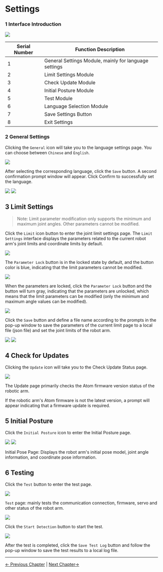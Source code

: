 # Settings
### 1 Interface Introduction

<img src="../../../resources/3-FunctionsAndApplications/5.myBlockly/other/setting-home.png" />

| Serial Number | Function Description |
| ---- | -------------------------- |
| 1 | General Settings Module, mainly for language settings |
| 2 | Limit Settings Module |
| 3 | Check Update Module |
| 4 | Initial Posture Module |
| 5 | Test Module |
| 6 | Language Selection Module |
| 7 | Save Settings Button |
| 8 | Exit Settings |

### 2 General Settings

Clicking the `General` icon will take you to the language settings page. You can choose between `Chinese` and `English`.

<img src="../../../resources/3-FunctionsAndApplications/5.myBlockly/other/setting-common.png" />

After selecting the corresponding language, click the `Save` button. A second confirmation prompt window will appear. Click Confirm to successfully set the language.

<img src="../../../resources/3-FunctionsAndApplications/5.myBlockly/other/setting-confirm.png" />

<img src="../../../resources/3-FunctionsAndApplications/5.myBlockly/other/setting-save.png" />

## 3 Limit Settings

> Note: Limit parameter modification only supports the minimum and maximum joint angles. Other parameters cannot be modified.

Click the `Limit` icon button to enter the joint limit settings page. The `Limit Settings` interface displays the parameters related to the current robot arm's joint limits and coordinate limits by default.

<img src="../../../resources/3-FunctionsAndApplications/5.myBlockly/other/setting-limit.png" />

The `Parameter Lock` button is in the locked state by default, and the button color is blue, indicating that the limit parameters cannot be modified.

<img src="../../../resources/3-FunctionsAndApplications/5.myBlockly/other/setting-limit-lock.png" />

When the parameters are locked, click the `Parameter Lock` button and the button will turn gray, indicating that the parameters are unlocked, which means that the limit parameters can be modified (only the minimum and maximum angle values ​​can be modified).

<img src="../../../resources/3-FunctionsAndApplications/5.myBlockly/other/setting-limit-unlock.png" />

Click the `Save` button and define a file name according to the prompts in the pop-up window to save the parameters of the current limit page to a local file (json file) and set the joint limits of the robot arm.

<img src="../../../resources/3-FunctionsAndApplications/5.myBlockly/other/setting-limit-save.png" />


<img src="../../../resources/3-FunctionsAndApplications/5.myBlockly/other/setting-limit-save1.png" />

## 4 Check for Updates

Clicking the `Update` icon will take you to the Check Update Status page.

<img src="../../../resources/3-FunctionsAndApplications/5.myBlockly/other/setting-update.png" />


The Update page primarily checks the Atom firmware version status of the robotic arm.

If the robotic arm's Atom firmware is not the latest version, a prompt will appear indicating that a firmware update is required.


## 5 Initial Posture

Click the `Initial Posture` icon to enter the Initial Posture page.

<img src="../../../resources/3-FunctionsAndApplications/5.myBlockly/other/setting-init.png" />

<img src="../../../resources/3-FunctionsAndApplications/5.myBlockly/other/setting-at.png" />

Initial Pose Page: Displays the robot arm's initial pose model, joint angle information, and coordinate pose information.

## 6 Testing

Click the `Test` button to enter the test page.

<img src="../../../resources/3-FunctionsAndApplications/5.myBlockly/other/setting-test.png" />

`Test` page: mainly tests the communication connection, firmware, servo and other status of the robot arm.

<img src="../../../resources/3-FunctionsAndApplications/5.myBlockly/other/setting-test1.png" />

Click the `Start Detection` button to start the test.

<img src="../../../resources/3-FunctionsAndApplications/5.myBlockly/other/setting-test2.png" />

After the test is completed, click the `Save Test Log` button and follow the pop-up window to save the test results to a local log file.

---

[← Previous Chapter](../5.7-firmware/5.7.1-firmware_main.md) | [Next Chapter→](../../6.developmentGuide/README.md)
